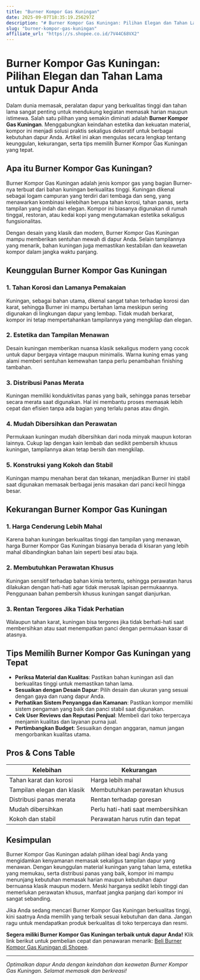 ```yaml
---
title: "Burner Kompor Gas Kuningan"
date: 2025-09-07T18:35:19.256297Z
description: "# Burner Kompor Gas Kuningan: Pilihan Elegan dan Tahan Lama untuk Dapur Anda..."
slug: "burner-kompor-gas-kuningan"
affiliate_url: "https://s.shopee.co.id/7V44C68VX2"
---
```

# Burner Kompor Gas Kuningan: Pilihan Elegan dan Tahan Lama untuk Dapur Anda

Dalam dunia memasak, peralatan dapur yang berkualitas tinggi dan tahan lama sangat penting untuk mendukung kegiatan memasak harian maupun istimewa. Salah satu pilihan yang semakin diminati adalah **Burner Kompor Gas Kuningan**. Menggabungkan keindahan estetika dan kekuatan material, kompor ini menjadi solusi praktis sekaligus dekoratif untuk berbagai kebutuhan dapur Anda. Artikel ini akan mengulas secara lengkap tentang keunggulan, kekurangan, serta tips memilih Burner Kompor Gas Kuningan yang tepat.

## Apa itu Burner Kompor Gas Kuningan?

Burner Kompor Gas Kuningan adalah jenis kompor gas yang bagian Burner-nya terbuat dari bahan kuningan berkualitas tinggi. Kuningan dikenal sebagai logam campuran yang terdiri dari tembaga dan seng, yang menawarkan kombinasi kelebihan berupa tahan korosi, tahan panas, serta tampilan yang indah dan elegan. Kompor ini biasanya digunakan di rumah tinggal, restoran, atau kedai kopi yang mengutamakan estetika sekaligus fungsionalitas.

Dengan desain yang klasik dan modern, Burner Kompor Gas Kuningan mampu memberikan sentuhan mewah di dapur Anda. Selain tampilannya yang menarik, bahan kuningan juga memastikan kestabilan dan keawetan kompor dalam jangka waktu panjang.

## Keunggulan Burner Kompor Gas Kuningan

### 1. Tahan Korosi dan Lamanya Pemakaian

Kuningan, sebagai bahan utama, dikenal sangat tahan terhadap korosi dan karat, sehingga Burner ini mampu bertahan lama meskipun sering digunakan di lingkungan dapur yang lembap. Tidak mudah berkarat, kompor ini tetap mempertahankan tampilannya yang mengkilap dan elegan.

### 2. Estetika dan Tampilan Menawan

Desain kuningan memberikan nuansa klasik sekaligus modern yang cocok untuk dapur bergaya vintage maupun minimalis. Warna kuning emas yang alami memberi sentuhan kemewahan tanpa perlu penambahan finishing tambahan.

### 3. Distribusi Panas Merata

Kuningan memiliki konduktivitas panas yang baik, sehingga panas tersebar secara merata saat digunakan. Hal ini membantu proses memasak lebih cepat dan efisien tanpa ada bagian yang terlalu panas atau dingin.

### 4. Mudah Dibersihkan dan Perawatan

Permukaan kuningan mudah dibersihkan dari noda minyak maupun kotoran lainnya. Cukup lap dengan kain lembab dan sedikit pembersih khusus kuningan, tampilannya akan tetap bersih dan mengkilap.

### 5. Konstruksi yang Kokoh dan Stabil

Kuningan mampu menahan berat dan tekanan, menjadikan Burner ini stabil saat digunakan memasak berbagai jenis masakan dari panci kecil hingga besar.

## Kekurangan Burner Kompor Gas Kuningan

### 1. Harga Cenderung Lebih Mahal

Karena bahan kuningan berkualitas tinggi dan tampilan yang menawan, harga Burner Kompor Gas Kuningan biasanya berada di kisaran yang lebih mahal dibandingkan bahan lain seperti besi atau baja.

### 2. Membutuhkan Perawatan Khusus

Kuningan sensitif terhadap bahan kimia tertentu, sehingga perawatan harus dilakukan dengan hati-hati agar tidak merusak lapisan permukaannya. Penggunaan bahan pembersih khusus kuningan sangat dianjurkan.

### 3. Rentan Tergores Jika Tidak Perhatian

Walaupun tahan karat, kuningan bisa tergores jika tidak berhati-hati saat membersihkan atau saat menempatkan panci dengan permukaan kasar di atasnya.

## Tips Memilih Burner Kompor Gas Kuningan yang Tepat

- **Periksa Material dan Kualitas**: Pastikan bahan kuningan asli dan berkualitas tinggi untuk memastikan tahan lama.
- **Sesuaikan dengan Desain Dapur**: Pilih desain dan ukuran yang sesuai dengan gaya dan ruang dapur Anda.
- **Perhatikan Sistem Penyangga dan Kamanan**: Pastikan kompor memiliki sistem pengaman yang baik dan panci stabil saat digunakan.
- **Cek User Reviews dan Reputasi Penjual**: Membeli dari toko terpercaya menjamin kualitas dan layanan purna jual.
- **Pertimbangkan Budget**: Sesuaikan dengan anggaran, namun jangan mengorbankan kualitas utama.

## Pros & Cons Table

| Kelebihan | Kekurangan |
|--------------|--------------|
| Tahan karat dan korosi | Harga lebih mahal |
| Tampilan elegan dan klasik | Membutuhkan perawatan khusus |
| Distribusi panas merata | Rentan terhadap goresan |
| Mudah dibersihkan | Perlu hati-hati saat membersihkan |
| Kokoh dan stabil | Perawatan harus rutin dan tepat |

## Kesimpulan

Burner Kompor Gas Kuningan adalah pilihan ideal bagi Anda yang mengidamkan kenyamanan memasak sekaligus tampilan dapur yang menawan. Dengan keunggulan material kuningan yang tahan lama, estetika yang memukau, serta distribusi panas yang baik, kompor ini mampu menunjang kebutuhan memasak harian maupun kebutuhan dapur bernuansa klasik maupun modern. Meski harganya sedikit lebih tinggi dan memerlukan perawatan khusus, manfaat jangka panjang dari kompor ini sangat sebanding.

Jika Anda sedang mencari Burner Kompor Gas Kuningan berkualitas tinggi, kini saatnya Anda memilih yang terbaik sesuai kebutuhan dan dana. Jangan ragu untuk mendapatkan produk berkualitas di toko terpercaya dan resmi.

**Segera miliki Burner Kompor Gas Kuningan terbaik untuk dapur Anda!** Klik link berikut untuk pembelian cepat dan penawaran menarik: [Beli Burner Kompor Gas Kuningan di Shopee](https://s.shopee.co.id/7V44C68VX2).

---

*Optimalkan dapur Anda dengan keindahan dan keawetan Burner Kompor Gas Kuningan. Selamat memasak dan berkreasi!*